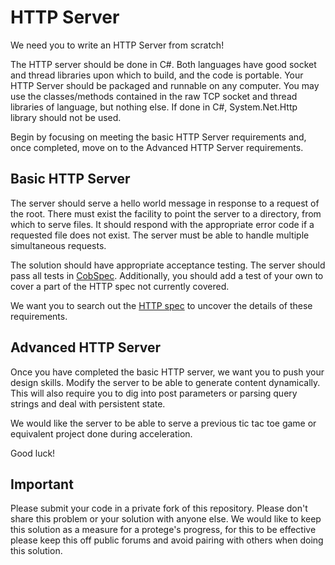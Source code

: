 # HTTP Server

We need you to write an HTTP Server from scratch!

The HTTP server should be done in C#. Both languages have good socket and thread libraries upon which to build, and the code is portable. Your HTTP Server should be packaged and runnable on any computer. You may use the classes/methods contained in the raw TCP socket and thread libraries of language, but nothing else. If done in C#, System.Net.Http library should not be used.

Begin by focusing on meeting the basic HTTP Server requirements and, once completed, move on to the Advanced HTTP Server requirements.

## Basic HTTP Server

The server should serve a hello world message in response to a request of the root. There must exist the facility to point the server to a directory, from which to serve files. It should respond with the appropriate error code if a requested file does not exist. The server must be able to handle multiple simultaneous requests.

The solution should have appropriate acceptance testing. The server should pass all tests in [CobSpec](https://github.com/8thlight/cob_spec). Additionally, you should add a test of your own to cover a part of the HTTP spec not currently covered.

We want you to search out the [HTTP spec](https://tools.ietf.org/html/rfc7230) to uncover the details of these requirements.

## Advanced HTTP Server

Once you have completed the basic HTTP server, we want you to push your design skills. Modify the server to be able to generate content dynamically. This will also require you to dig into post parameters or parsing query strings and deal with persistent state. 

We would like the server to be able to serve a previous tic tac toe game or equivalent project done during acceleration.

Good luck!

## Important

Please submit your code in a private fork of this repository. Please don't share this problem or your solution with anyone else. We would like to keep this solution as a measure for a protege's progress, for this to be effective please keep this off public forums and avoid pairing with others when doing this solution.
